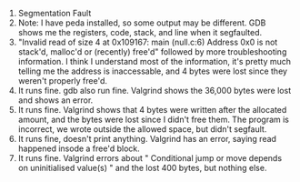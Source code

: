 1. Segmentation Fault
2. Note: I have peda installed, so some output may be different. GDB shows me the registers, code, stack, and line when it segfaulted.
3. "Invalid read of size 4 at 0x109167: main (null.c:6) Address 0x0 is not stack'd, malloc'd or (recently) free'd" followed by more troubleshooting information. I think I understand most of the information, it's pretty much telling me the address is inaccessable, and 4 bytes were lost since they weren't properly free'd.
4. It runs fine. gdb also run fine. Valgrind shows the 36,000 bytes were lost and shows an error.
5. It runs fine. Valgrind shows that 4 bytes were written after the allocated amount, and the bytes were lost since I didn't free them. The program is incorrect, we wrote outside the allowed space, but didn't segfault.
6. It runs fine, doesn't print anything. Valgrind has an error, saying read happened insode a free'd block. 
7. It runs fine. Valgrind errors about " Conditional jump or move depends on uninitialised value(s) " and the lost 400 bytes, but nothing else.